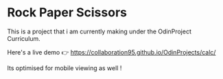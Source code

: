 # Rock Paper Scissors
This is a project that i am currently making under the OdinProject Curriculum.


Here's a live demo 👉 https://collaboration95.github.io/OdinProjects/calc/

Its optimised for mobile viewing as well !